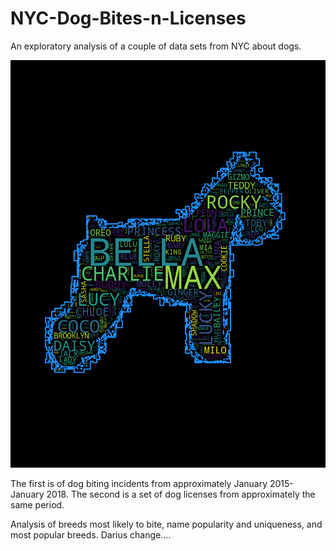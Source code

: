 # NYC-Dog-Bites-n-Licenses
An exploratory analysis of a couple of data sets from NYC about dogs.

![brooklyn](https://github.com/dariuskay/NYC-Dog-Bites-n-LIcenses/blob/master/images/brooklyn.png)

The first is of dog biting incidents from approximately January 2015-January 2018. The second is a set of dog licenses from approximately the same period.

Analysis of breeds most likely to bite, name popularity and uniqueness, and most popular breeds. Darius change....

